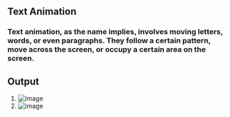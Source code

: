 ## Text Animation
### Text animation, as the name implies, involves moving letters, words, or even paragraphs. They follow a certain pattern, move across the screen, or occupy a certain area on the screen.
## Output
1. ![image](https://github.com/piyushkrm/text-animation/assets/143158860/febee753-57cd-48da-ba25-4b213ca93612) 
2. ![image](https://github.com/piyushkrm/text-animation/assets/143158860/c72d5a1b-331f-4695-9e07-18b568567d44)
